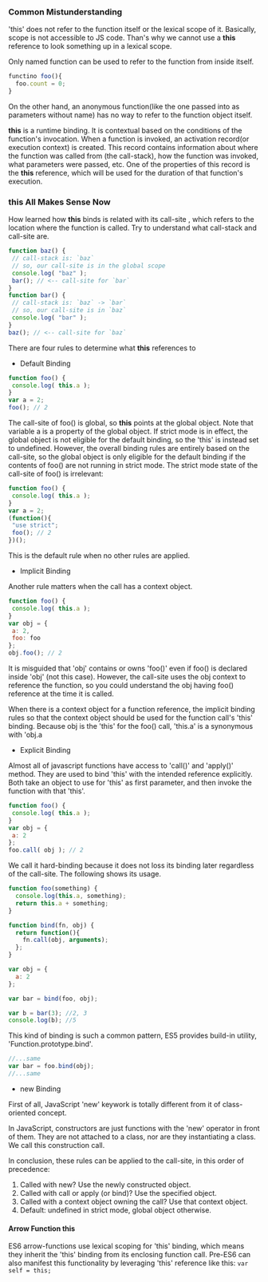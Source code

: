 ### Common Mistunderstanding

'this' does not refer to the function itself or the lexical scope of it. Basically, scope is not accessible to JS code. Than's why we cannot use a **this** reference to look something up in a lexical scope.

Only named function can be used to refer to the function from inside itself.
```javascript
functino foo(){
  foo.count = 0;
}
```
On the other hand, an anonymous function(like the one passed into as parameters without name) has no way to refer to the function object itself.

**this** is a runtime binding. It is contextual based on the conditions of the function's invocation. When a function is invoked, an activation record(or execution context) is created.
This record contains information about where the function was called from (the call-stack), how the function was invoked, what parameters were passed, etc.
One of the properties of this record is the **this** reference, which will be used for the duration of that function's execution.

### this All Makes Sense Now

How learned how **this** binds is related with its call-site , which refers to the location where the function is called.
Try to understand what call-stack and call-site are.
```javascript
function baz() {
 // call-stack is: `baz`
 // so, our call-site is in the global scope
 console.log( "baz" );
 bar(); // <-- call-site for `bar`
}
function bar() {
 // call-stack is: `baz` -> `bar`
 // so, our call-site is in `baz`
 console.log( "bar" );
}
baz(); // <-- call-site for `baz`
```
There are four rules to determine what **this** references to
* Default Binding
```javascript
function foo() {
 console.log( this.a );
}
var a = 2;
foo(); // 2
```
The call-site of foo() is global, so **this** points at the global object. Note that variable a is a property of the global object.
If strict mode is in effect, the global object is not eligible for the default binding, so the 'this' is instead set to undefined. However, the overall binding rules
are entirely based on the call-site, so the global object is only eligible
for the default binding if the contents of foo() are not running in strict mode. The strict mode state of the call-site of foo() is
irrelevant:
```javascript
function foo() {
 console.log( this.a );
}
var a = 2;
(function(){
 "use strict";
 foo(); // 2
})();
```
This is the default rule when no other rules are applied.

* Implicit Binding

Another rule matters when the call has a context object.
```javascript
function foo() {
 console.log( this.a );
}
var obj = {
 a: 2,
 foo: foo
};
obj.foo(); // 2
```
It is misguided that 'obj' contains or owns 'foo()' even if foo() is declared inside 'obj' (not this case). However, the call-site uses the obj context to reference the function, so you could understand the obj having foo() reference at the time it is called.

When there is a context object for a function reference, the implicit binding rules so that the context object should be used for the function call's 'this' binding.
Because obj is the 'this' for the foo() call, 'this.a' is a synonymous with 'obj.a

* Explicit Binding

Almost all of javascript functions have access to 'call()' and 'apply()' method. They are used to bind 'this' with the intended reference explicitly.
Both take an object to use for 'this' as first parameter, and then invoke the function with that 'this'.
```javascript
function foo() {
 console.log( this.a );
}
var obj = {
 a: 2
};
foo.call( obj ); // 2
```
We call it hard-binding because it does not loss its binding later regardless of the call-site.
The following shows its usage.
```javascript
function foo(something) {
  console.log(this.a, something);
  return this.a + something;
}

function bind(fn, obj) {
  return function(){
    fn.call(obj, arguments);
  };
}

var obj = {
  a: 2
};

var bar = bind(foo, obj);

var b = bar(3); //2, 3
console.log(b); //5
```
This kind of binding is such a common pattern, ES5 provides build-in utility, 'Function.prototype.bind'.
```javascript
//...same
var bar = foo.bind(obj);
//...same
```

* new Binding

First of all, JavaScript 'new' keywork is totally different from it of class-oriented concept.

In JavaScript, constructors are just functions with the 'new' operator in front of them. They are not attached to a class, nor are they instantiating a class.
We call this construction call.

In conclusion, these rules can be applied to the call-site, in this order of precedence:
1. Called with new? Use the newly constructed object.
2. Called with call or apply (or bind)? Use the specified object.
3. Called with a context object owning the call? Use that context
object.
4. Default: undefined in strict mode, global object otherwise.

#### Arrow Function this
ES6 arrow-functions use lexical scoping for 'this' binding, which means they inherit the 'this' binding from its enclosing function call.
Pre-ES6 can also manifest this functionality by leveraging 'this' reference like this: `var self = this;`

